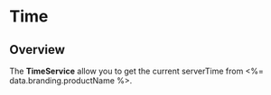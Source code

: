 # Time
## Overview

The **TimeService** allow you to get the current serverTime from <%= data.branding.productName %>.


<DocCardList />